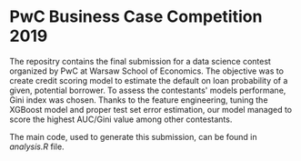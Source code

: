 # PwC Business Case Competition 2019

The repositry contains the final submission for a data science contest organized by PwC at Warsaw School of Economics. The objective was to create credit scoring model to estimate the default on loan probability of a given, potential borrower. To assess the contestants' models performane, Gini index was chosen. Thanks to the feature engineering, tuning the XGBoost model and proper test set error estimation, our model managed to score the highest AUC/Gini value among other contestants. 

The main code, used to generate this submission, can be found in *analysis.R* file.
